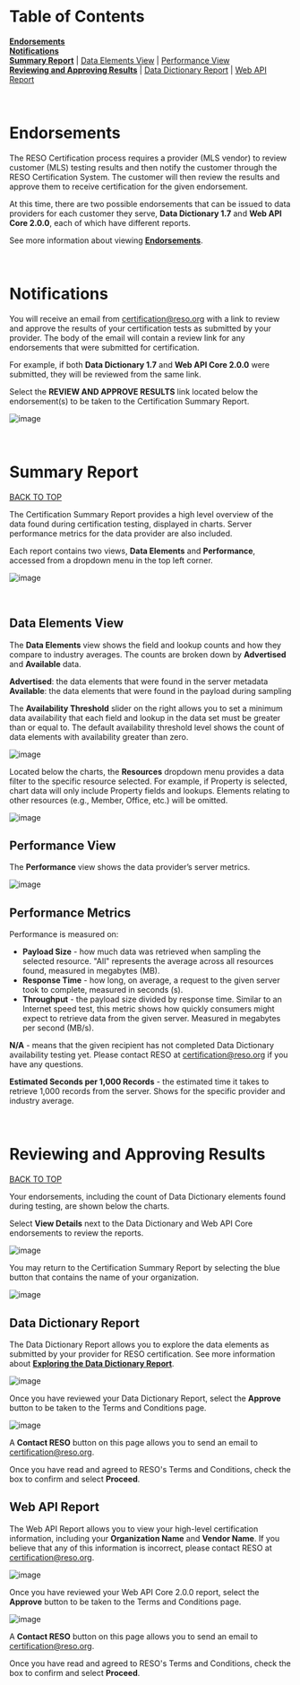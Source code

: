 # Table of Contents

**[Endorsements](#endorsements)**<br />
**[Notifications](#notifications)**<br />
**[Summary Report](#summary-report)** | [Data Elements View](#data-elements-view) | [Performance View](#performance-view)<br />
**[Reviewing and Approving Results](#reviewing-and-approving-results)** | [Data Dictionary Report](#data-dictionary-report) | [Web API Report](#web-api-report)

<br />

# Endorsements
The RESO Certification process requires a provider (MLS vendor) to review customer (MLS) testing results and then notify the customer through the RESO Certification System. The customer will then review the results and approve them to receive certification for the given endorsement.

At this time, there are two possible endorsements that can be issued to data providers for each customer they serve, **Data Dictionary 1.7** and **Web API Core 2.0.0**, each of which have different reports.

See more information about viewing **[Endorsements](https://certification-help.reso.org/#endorsements)**.

<br />

# Notifications
You will receive an email from certification@reso.org with a link to review and approve the results of your certification tests as submitted by your provider. The body of the email will contain a review link for any endorsements that were submitted for certification. 

For example, if both **Data Dictionary 1.7** and **Web API Core 2.0.0** were submitted, they will be reviewed from the same link.

Select the **REVIEW AND APPROVE RESULTS** link located below the endorsement(s) to be taken to the Certification Summary Report.

![image](https://user-images.githubusercontent.com/88680702/205775765-d25de46f-bb2b-4326-bf33-7224e817ded5.png)

<br />

# Summary Report
[BACK TO TOP](#table-of-contents)

The Certification Summary Report provides a high level overview of the data found during certification testing, displayed in charts. Server performance metrics for the data provider are also included.

Each report contains two views, **Data Elements** and **Performance**, accessed from a dropdown menu in the top left corner.

![image](https://user-images.githubusercontent.com/88680702/163904475-7c13c048-65c4-4c60-8e72-891418bb44b8.png)

<br />

## Data Elements View
The **Data Elements** view shows the field and lookup counts and how they compare to industry averages. The counts are broken down by **Advertised** and **Available** data.

**Advertised**: the data elements that were found in the server metadata<br />
**Available**: the data elements that were found in the payload during sampling

The **Availability Threshold** slider on the right allows you to set a minimum data availability that each field and lookup in the data set must be greater than or equal to. The default availability threshold level shows the count of data elements with availability greater than zero.

![image](https://user-images.githubusercontent.com/88680702/164042643-a5979d9e-59fd-43b1-898c-20c7e632519b.png)

Located below the charts, the **Resources** dropdown menu provides a data filter to the specific resource selected. For example, if Property is selected, chart data will only include Property fields and lookups. Elements relating to other resources (e.g., Member, Office, etc.) will be omitted.

![image](https://user-images.githubusercontent.com/88680702/164042681-63dbff92-321f-4321-ab7d-002e4924f1e7.png)

## Performance View
The **Performance** view shows the data provider’s server metrics.

![image](https://user-images.githubusercontent.com/88680702/205765348-034da0c1-e056-4cbf-a9c9-0ccb9bbc1b37.png)

## Performance Metrics
Performance is measured on:

* **Payload Size** - how much data was retrieved when sampling the selected resource. "All" represents the average across all resources found, measured in megabytes (MB).
* **Response Time** - how long, on average, a request to the given server took to complete, measured in seconds (s).
* **Throughput** - the payload size divided by response time. Similar to an Internet speed test, this metric shows how quickly consumers might expect to retrieve data from the given server. Measured in megabytes per second (MB/s).

**N/A** - means that the given recipient has not completed Data Dictionary availability testing yet. Please contact RESO at certification@reso.org if you have any questions.

**Estimated Seconds per 1,000 Records** - the estimated time it takes to retrieve 1,000 records from the server. Shows for the specific provider and industry average.

<br />

# Reviewing and Approving Results
[BACK TO TOP](#table-of-contents)

Your endorsements, including the count of Data Dictionary elements found during testing, are shown below the charts.

Select **View Details** next to the Data Dictionary and Web API Core endorsements to review the reports.

![image](https://github.com/RESOStandards/reso-certification-help/assets/88680702/66621855-062e-47f4-b0e4-aeb9678725bc)

You may return to the Certification Summary Report by selecting the blue button that contains the name of your organization.

![image](https://user-images.githubusercontent.com/88680702/205776355-e5f13a31-e99d-464c-86a6-76b2ca50b7f7.png)

## Data Dictionary Report
The Data Dictionary Report allows you to explore the data elements as submitted by your provider for RESO certification. See more information about [**Exploring the Data Dictionary Report**](https://certification-help.reso.org/#exploring-the-data).

![image](https://user-images.githubusercontent.com/88680702/205767370-b996480b-47e4-4c17-9b19-4cadc022e77b.png)

Once you have reviewed your Data Dictionary Report, select the **Approve** button to be taken to the Terms and Conditions page.

![image](https://user-images.githubusercontent.com/88680702/164054482-5f121053-f0ad-4a01-a8d8-1b9053d70f12.png)

A **Contact RESO** button on this page allows you to send an email to certification@reso.org.

Once you have read and agreed to RESO's Terms and Conditions, check the box to confirm and select **Proceed**.

## Web API Report
The Web API Report allows you to view your high-level certification information, including your **Organization Name** and **Vendor Name**. If you believe that any of this information is incorrect, please contact RESO at certification@reso.org.

![image](https://user-images.githubusercontent.com/88680702/205768015-8cb372b1-9548-48d6-9c4f-ea4e2392874c.png)

Once you have reviewed your Web API Core 2.0.0 report, select the **Approve** button to be taken to the Terms and Conditions page.

![image](https://user-images.githubusercontent.com/88680702/164054482-5f121053-f0ad-4a01-a8d8-1b9053d70f12.png)

A **Contact RESO** button on this page allows you to send an email to certification@reso.org.

Once you have read and agreed to RESO's Terms and Conditions, check the box to confirm and select **Proceed**.

<br />
